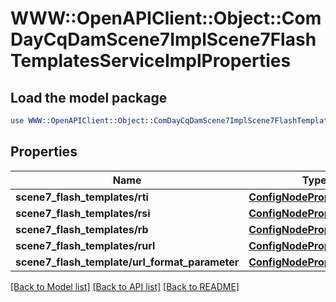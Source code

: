 # WWW::OpenAPIClient::Object::ComDayCqDamScene7ImplScene7FlashTemplatesServiceImplProperties

## Load the model package
```perl
use WWW::OpenAPIClient::Object::ComDayCqDamScene7ImplScene7FlashTemplatesServiceImplProperties;
```

## Properties
Name | Type | Description | Notes
------------ | ------------- | ------------- | -------------
**scene7_flash_templates/rti** | [**ConfigNodePropertyString**](ConfigNodePropertyString.md) |  | [optional] 
**scene7_flash_templates/rsi** | [**ConfigNodePropertyString**](ConfigNodePropertyString.md) |  | [optional] 
**scene7_flash_templates/rb** | [**ConfigNodePropertyString**](ConfigNodePropertyString.md) |  | [optional] 
**scene7_flash_templates/rurl** | [**ConfigNodePropertyString**](ConfigNodePropertyString.md) |  | [optional] 
**scene7_flash_template/url_format_parameter** | [**ConfigNodePropertyString**](ConfigNodePropertyString.md) |  | [optional] 

[[Back to Model list]](../README.md#documentation-for-models) [[Back to API list]](../README.md#documentation-for-api-endpoints) [[Back to README]](../README.md)


